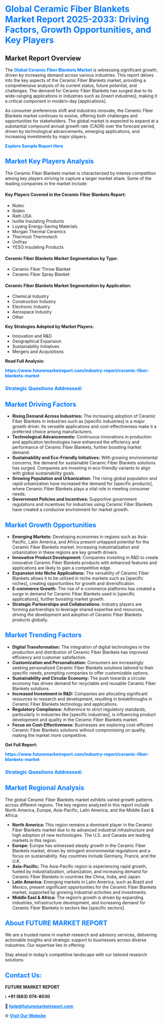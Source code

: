 <h1 style="color: #007BFF;">Global Ceramic Fiber Blankets Market Report 2025-2033: Driving Factors, Growth Opportunities, and Key Players</h1>

<section id="overview">
<h2>Market Report Overview</h2>
<p>The <a href="https://www.futuremarketreport.com/industry-report/ceramic-fiber-blankets-market" style="color: #007BFF; text-decoration: none;"><strong>Global Ceramic Fiber Blankets Market</strong></a> is witnessing significant growth, driven by increasing demand across various industries. This report delves into the key aspects of the Ceramic Fiber Blankets market, providing a comprehensive analysis of its current status, future potential, and challenges. The demand for Ceramic Fiber Blankets has surged due to its wide-ranging applications in industries such as [insert industries], making it a critical component in modern-day [applications].</p>
<p>As consumer preferences shift and industries innovate, the Ceramic Fiber Blankets market continues to evolve, offering both challenges and opportunities for stakeholders. The global market is expected to expand at a substantial compound annual growth rate (CAGR) over the forecast period, driven by technological advancements, emerging applications, and increasing investments by major players.</p>
</section>

<section id="overview">
<p><a href="https://www.futuremarketreport.com/request-sample/reportId=93205" style="color: #007BFF; text-decoration: none;"><strong>Explore Sample Report Here</strong></a></p>
</section>

<section id="key-players">
<h2 style="color: #007BFF;">Market Key Players Analysis</h2>
<p>The Ceramic Fiber Blankets market is characterized by intense competition among key players striving to capture a larger market share. Some of the leading companies in the market include:</p>
<h4>Key Players Covered in the Ceramic Fiber Blankets Report:</h4>
<ul><li>Nutec</li><li>Ibiden</li><li>Rath USA</li><li>Isolite Insulating Products</li><li>Luyang Energy-Saving Materials</li><li>Morgan Thermal Ceramics</li><li>Thermost Thermotech</li><li>Unifrax</li><li>YESO Insulating Products</li></ul>
<h4>Ceramic Fiber Blankets Market Segmentation by Type:</h4>
<ul><li>Ceramic Fiber Throw Blanket</li><li>Ceramic Fiber Spray Blanket</li></ul>

<h4>Ceramic Fiber Blankets Market Segmentation by Application:</h4>
<ul><li>Chemical Industry</li><li>Construction Industry</li><li>Electronic Industry</li><li>Aerospace Industry</li><li>Other</li></ul>
<p><strong>Key Strategies Adopted by Market Players:</strong></p>
<ul>
<li>Innovation and R&D</li>
<li>Geographical Expansion</li>
<li>Sustainability Initiatives</li>
<li>Mergers and Acquisitions</li>
</ul>
</section>

<section>
<p><strong>Read Full Analysis: </strong></p><a href="https://www.futuremarketreport.com/industry-report/ceramic-fiber-blankets-market" style="color: #007BFF; text-decoration: none;"><strong>https://www.futuremarketreport.com/industry-report/ceramic-fiber-blankets-market</strong></a>
<h3 style="color: #007BFF;">Strategic Questions Addressed:</h3>
</section>

<section id="driving-factors">
<h2 style="color: #007BFF;">Market Driving Factors</h2>
<ul>
<li><strong>Rising Demand Across Industries:</strong> The increasing adoption of Ceramic Fiber Blankets in industries such as [specific industries] is a major growth driver. Its versatile applications and cost-effectiveness make it a preferred choice among manufacturers.</li>
<li><strong>Technological Advancements:</strong> Continuous innovations in production and application technologies have enhanced the efficiency and performance of Ceramic Fiber Blankets, further boosting market demand.</li>
<li><strong>Sustainability and Eco-Friendly Initiatives:</strong> With growing environmental concerns, the demand for sustainable Ceramic Fiber Blankets solutions has surged. Companies are investing in eco-friendly variants to align with global sustainability goals.</li>
<li><strong>Growing Population and Urbanization:</strong> The rising global population and rapid urbanization have increased the demand for [specific products], where Ceramic Fiber Blankets plays a vital role in meeting consumer needs.</li>
<li><strong>Government Policies and Incentives:</strong> Supportive government regulations and incentives for industries using Ceramic Fiber Blankets have created a conducive environment for market growth.</li>
</ul>
</section>

<section id="growth-opportunities">
<h2 style="color: #007BFF;">Market Growth Opportunities</h2>
<ul>
<li><strong>Emerging Markets:</strong> Developing economies in regions such as Asia-Pacific, Latin America, and Africa present untapped potential for the Ceramic Fiber Blankets market. Increasing industrialization and urbanization in these regions are key growth drivers.</li>
<li><strong>Innovative Product Development:</strong> Companies investing in R&D to create innovative Ceramic Fiber Blankets products with enhanced features and applications are likely to gain a competitive edge.</li>
<li><strong>Expansion into Niche Applications:</strong> The versatility of Ceramic Fiber Blankets allows it to be utilized in niche markets such as [specific niches], creating opportunities for growth and diversification.</li>
<li><strong>E-commerce Growth:</strong> The rise of e-commerce platforms has created a surge in demand for Ceramic Fiber Blankets used in [specific applications], further boosting market growth.</li>
<li><strong>Strategic Partnerships and Collaborations:</strong> Industry players are forming partnerships to leverage shared expertise and resources, driving the development and adoption of Ceramic Fiber Blankets products globally.</li>
</ul>
</section>

<section id="trending-factors">
<h2 style="color: #007BFF;">Market Trending Factors</h2>
<ul>
<li><strong>Digital Transformation:</strong> The integration of digital technologies in the production and distribution of Ceramic Fiber Blankets has improved efficiency and customer satisfaction.</li>
<li><strong>Customization and Personalization:</strong> Consumers are increasingly seeking personalized Ceramic Fiber Blankets solutions tailored to their specific needs, prompting companies to offer customizable options.</li>
<li><strong>Sustainability and Circular Economy:</strong> The push towards a circular economy has driven demand for recyclable and reusable Ceramic Fiber Blankets solutions.</li>
<li><strong>Increased Investment in R&D:</strong> Companies are allocating significant resources to research and development, resulting in breakthroughs in Ceramic Fiber Blankets technology and applications.</li>
<li><strong>Regulatory Compliance:</strong> Adherence to strict regulatory standards, particularly in industries like [specific industries], is influencing product development and quality in the Ceramic Fiber Blankets market.</li>
<li><strong>Focus on Cost-Effectiveness:</strong> Businesses are exploring cost-efficient Ceramic Fiber Blankets solutions without compromising on quality, making the market more competitive.</li>
</ul>
</section>

<section>
<p><strong>Get Full Report: </strong></p><a href="https://www.futuremarketreport.com/industry-report/ceramic-fiber-blankets-market" style="color: #007BFF; text-decoration: none;"><strong>https://www.futuremarketreport.com/industry-report/ceramic-fiber-blankets-market</strong></a>
<h3 style="color: #007BFF;">Strategic Questions Addressed:</h3>
</section>


<section id="regional-analysis">
<h2 style="color: #007BFF;">Market Regional Analysis</h2>
<p>The global Ceramic Fiber Blankets market exhibits varied growth patterns across different regions. The key regions analyzed in this report include North America, Europe, Asia-Pacific, Latin America, and the Middle East & Africa:</p>
<ul>
<li><strong>North America:</strong> This region remains a dominant player in the Ceramic Fiber Blankets market due to its advanced industrial infrastructure and high adoption of new technologies. The U.S. and Canada are leading markets in this region.</li>
<li><strong>Europe:</strong> Europe has witnessed steady growth in the Ceramic Fiber Blankets market, driven by stringent environmental regulations and a focus on sustainability. Key countries include Germany, France, and the U.K.</li>
<li><strong>Asia-Pacific:</strong> The Asia-Pacific region is experiencing rapid growth, fueled by industrialization, urbanization, and increasing demand for Ceramic Fiber Blankets in countries like China, India, and Japan.</li>
<li><strong>Latin America:</strong> Emerging markets in Latin America, such as Brazil and Mexico, present significant opportunities for the Ceramic Fiber Blankets market, supported by growing industrial activities and investments.</li>
<li><strong>Middle East & Africa:</strong> The region’s growth is driven by expanding industries, infrastructure development, and increasing demand for Ceramic Fiber Blankets in sectors like [specific sectors].</li>
</ul>
</section>

<footer>
<h2 style="color: #007BFF;">About FUTURE MARKET REPORT</h2>
<p>We are a trusted name in market research and advisory services, delivering actionable insights and strategic support to businesses across diverse industries. Our expertise lies in offering:</p>

<p>Stay ahead in today’s competitive landscape with our tailored research solutions.</p>

<h2 style="color: #007BFF;">Contact Us:</h2>
<p><strong>FUTURE MARKET REPORT</strong></p>
<p>📞 <strong>+91 (883) 074-8030</strong></p>
<p>📧 <strong><a href="mailto:help@futuremarketreport.com" style="color: #007BFF;">help@futuremarketreport.com</a></strong></p>
<p>🌐 <strong><a href="https://www.futuremarketreport.com/" style="color: #007BFF;">Visit Our Website</a></strong></p>
</footer>